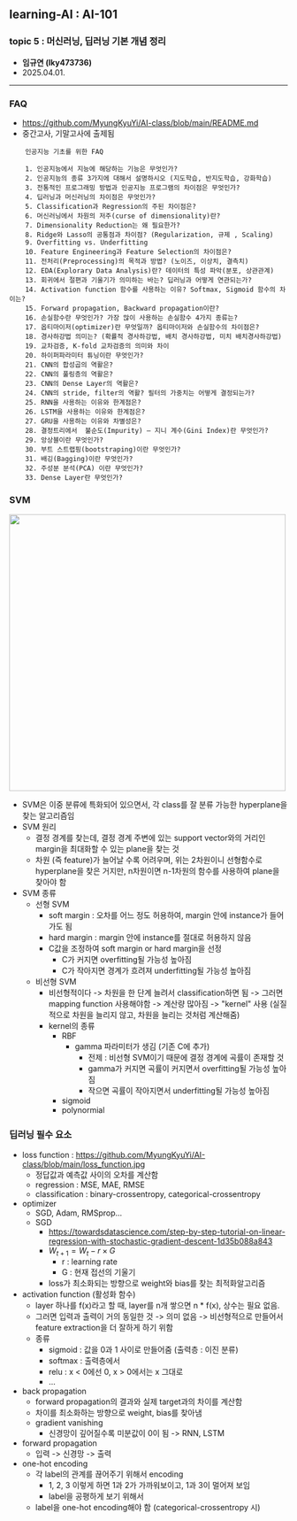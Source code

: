 ## learning-AI : AI-101
### topic 5 : 머신러닝, 딥러닝 기본 개념 정리 

- **임규연 (lky473736)**
- 2025.04.01.

------

### FAQ

- https://github.com/MyungKyuYi/AI-class/blob/main/README.md
- 중간고사, 기말고사에 출제됨
```
    인공지능 기초를 위한 FAQ

    1. 인공지능에서 지능에 해당하는 기능은 무엇인가?
    2. 인공지능의 종류 3가지에 대해서 설명하시오 (지도학습, 반지도학습, 강화학습)
    3. 전통적인 프로그래밍 방법과 인공지능 프로그램의 차이점은 무엇인가?
    4. 딥러닝과 머신러닝의 차이점은 무엇인가?
    5. Classification과 Regression의 주된 차이점은?
    6. 머신러닝에서 차원의 저주(curse of dimensionality)란?
    7. Dimensionality Reduction는 왜 필요한가?
    8. Ridge와 Lasso의 공통점과 차이점? (Regularization, 규제 , Scaling)
    9. Overfitting vs. Underfitting
    10. Feature Engineering과 Feature Selection의 차이점은?
    11. 전처리(Preprocessing)의 목적과 방법? (노이즈, 이상치, 결측치)
    12. EDA(Explorary Data Analysis)란? 데이터의 특성 파악(분포, 상관관계)
    13. 회귀에서 절편과 기울기가 의미하는 바는? 딥러닝과 어떻게 연관되는가?
    14. Activation function 함수를 사용하는 이유? Softmax, Sigmoid 함수의 차이는? 
    15. Forward propagation, Backward propagation이란?
    16. 손실함수란 무엇인가? 가장 많이 사용하는 손실함수 4가지 종류는?
    17. 옵티마이저(optimizer)란 무엇일까? 옵티마이저와 손실함수의 차이점은?
    18. 경사하강법 의미는? (확률적 경사하강법, 배치 경사하강법, 미치 배치경사하강법)
    19. 교차검증, K-fold 교차검증의 의미와 차이
    20. 하이퍼파라미터 튜닝이란 무엇인가?
    21. CNN의 합성곱의 역활은?
    22. CNN의 풀링층의 역활은?
    23. CNN의 Dense Layer의 역활은?
    24. CNN의 stride, filter의 역활? 필터의 가중치는 어떻게 결정되는가?
    25. RNN을 사용하는 이유와 한계점은?
    26. LSTM을 사용하는 이유와 한계점은?
    27. GRU을 사용하는 이유와 차별성은?
    28. 결정트리에서  불순도(Impurity) – 지니 계수(Gini Index)란 무엇인가?
    29. 앙상블이란 무엇인가?
    30. 부트 스트랩핑(bootstraping)이란 무엇인가?
    31. 배깅(Bagging)이란 무엇인가?
    32. 주성분 분석(PCA) 이란 무엇인가?
    33. Dense Layer란 무엇인가?    
```

### SVM

<img src="https://blog.kakaocdn.net/dn/dyU2w7/btqNe5n7NPN/0KrOvyF6RM8jYOTHwOYIv0/img.png" width="500px">

- SVM은 이중 분류에 특화되어 있으면서, 각 class를 잘 분류 가능한 hyperplane을 찾는 알고리즘임
- SVM 원리
    - 결정 경계를 찾는데, 결정 경계 주변에 있는 support vector와의 거리인 margin을 최대화할 수 있는 plane을 찾는 것
    - 차원 (즉 feature)가 늘어날 수록 어려우며, 위는 2차원이니 선형함수로 hyperplane을 찾은 거지만, n차원이면 n-1차원의 함수를 사용하여 plane을 찾아야 함
- SVM 종류
    - 선형 SVM 
        - soft margin : 오차를 어느 정도 허용하여, margin 안에 instance가 들어가도 됨
        - hard margin : margin 안에 instance를 절대로 허용하지 않음
        - C값을 조정하여 soft margin or hard margin을 선정
            - C가 커지면 overfitting될 가능성 높아짐
            - C가 작아지면 경계가 흐려져 underfitting될 가능성 높아짐
    - 비선형 SVM 
        - 비선형적이다 -> 차원을 한 단계 늘려서 classification하면 됨 -> 그러면 mapping function 사용해야함 -> 계산량 많아짐 -> "kernel" 사용 (실질적으로 차원을 늘리지 않고, 차원을 늘리는 것처럼 계산해줌)
        - kernel의 종류
            - RBF
                - gamma 파라미터가 생김 (기존 C에 추가)
                    - 전제 : 비선형 SVM이기 때문에 결정 경계에 곡률이 존재할 것
                    - gamma가 커지면 곡률이 커지면서 overfitting될 가능성 높아짐
                    - 작으면 곡률이 작아지면서 underfitting될 가능성 높아짐
            - sigmoid
            - polynormial

### **딥러닝 필수 요소**
- loss function : https://github.com/MyungKyuYi/AI-class/blob/main/loss_function.jpg
    - 정답값과 예측값 사이의 오차를 계산함
    - regression : MSE, MAE, RMSE
    - classification : binary-crossentropy, categorical-crossentropy
- optimizer
    - SGD, Adam, RMSprop...
    - SGD
        - https://towardsdatascience.com/step-by-step-tutorial-on-linear-regression-with-stochastic-gradient-descent-1d35b088a843
        - $W_{t+1} = W_t - r \times G$
            - r : learning rate
            - G : 현재 접선의 기울기
        - loss가 최소화되는 방향으로 weight와 bias를 찾는 최적화알고리즘
- activation function (활성화 함수)
    - layer 하나를 f(x)라고 할 때, layer를 n개 쌓으면 n * f(x), 상수는 필요 없음.
    - 그러면 입력과 출력이 거의 동일한 것 -> 의미 없음 -> 비선형적으로 만들어서 feature extraction을 더 잘하게 하기 위함
    - 종류
        - sigmoid : 값을 0과 1 사이로 만들어줌 (출력층 : 이진 분류)
        - softmax : 출력층에서 
        - relu : x < 0에선 0, x > 0에서는 x 그대로
        - ...
- back propagation
    - forward propagation의 결과와 실제 target과의 차이를 계산함
    - 차이를 최소화하는 방향으로 weight, bias를 찾아냄
    - gradient vanishing
        - 신경망이 깊어질수록 미분값이 0이 됨 -> RNN, LSTM
- forward propagation
    - 입력 -> 신경망 -> 출력
- one-hot encoding 
    - 각 label의 관계를 끊어주기 위해서 encoding
        - 1, 2, 3 이렇게 하면 1과 2가 가까워보이고, 1과 3이 멀어져 보임 
        - label을 공평하게 보기 위해서
    - label을 one-hot encoding해야 함 (categorical-crossentropy 시)
    